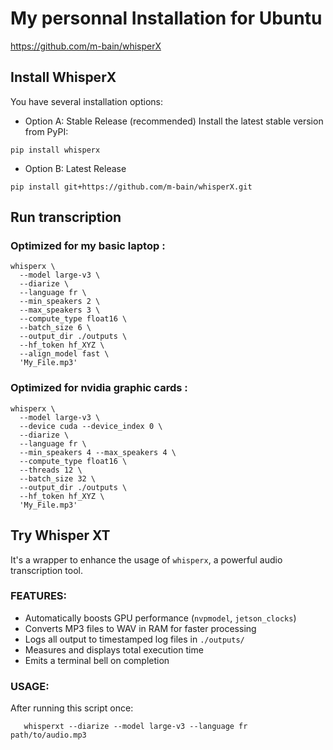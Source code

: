 # My personnal Installation for Ubuntu

https://github.com/m-bain/whisperX

## Install WhisperX
You have several installation options:

- Option A: Stable Release (recommended)
Install the latest stable version from PyPI:
```shell
pip install whisperx
```

- Option B: Latest Release
```shell
pip install git+https://github.com/m-bain/whisperX.git
```

## Run transcription

### Optimized for my basic laptop :

```shell
whisperx \
  --model large-v3 \
  --diarize \
  --language fr \
  --min_speakers 2 \
  --max_speakers 3 \
  --compute_type float16 \
  --batch_size 6 \
  --output_dir ./outputs \
  --hf_token hf_XYZ \
  --align_model fast \
  'My_File.mp3'
```

### Optimized for nvidia graphic cards :

```shell
whisperx \
  --model large-v3 \
  --device cuda --device_index 0 \
  --diarize \
  --language fr \
  --min_speakers 4 --max_speakers 4 \
  --compute_type float16 \
  --threads 12 \
  --batch_size 32 \
  --output_dir ./outputs \
  --hf_token hf_XYZ \
  'My_File.mp3'
```

## Try Whisper XT
It's a wrapper to enhance the usage of `whisperx`, a powerful audio transcription tool.

### FEATURES:
 - Automatically boosts GPU performance (`nvpmodel`, `jetson_clocks`)
 - Converts MP3 files to WAV in RAM for faster processing
 - Logs all output to timestamped log files in `./outputs/`
 - Measures and displays total execution time
 - Emits a terminal bell on completion

### USAGE:
After running this script once:
```shell
   whisperxt --diarize --model large-v3 --language fr path/to/audio.mp3
```
